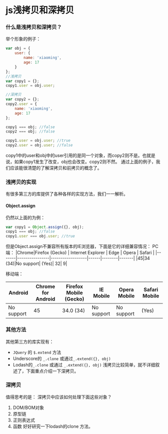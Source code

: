 # js浅拷贝和深拷贝

### 什么是浅拷贝和深拷贝？
举个形象的例子：
```js
var obj = {
    user: {
        name: 'xiaoming',
        age: 17
    }
};
//浅拷贝
var copy1 = {};
copy1.user = obj.user;

//深拷贝
var copy2 = {};
copy2.user = {
    name: 'xiaoming',
    age: 17
};

copy1 === obj; //false
copy2 === obj; //false

copy1.user = obj.user; //true
copy2.user = obj.user; //false
```

copy1中的user和obj中的user引用的是同一个对象，而copy2则不是。也就是说，如果copy1发生了改变，obj也会改变。copy2则不然。
通过上面的例子，我们应该能很清楚的了解深拷贝和前拷贝的概念了。

### 浅拷贝的实现
有很多第三方的库提供了各种各样的实现方法，我们一一解析。

#### Object.assign
仍然以上面的为例：
```js
var copy1 = Object.assign({}, obj);
copy1 === obj; //false
copy1.user === obj.user; //true
```

但是Object.assign不兼容所有版本的IE浏览器，下面是它的详细兼容情况：
PC端：
|Chrome|Firefox (Gecko) | Internet Explorer | Edge | Opera | Safari | 
|-------|----------------|------------------|------|--------|-------|
|45|34 (34)|No support|  (Yes)|   32|  9|

移动端：

|Android|Chrome for Android | Firefox Mobile (Gecko)| IE Mobile | Opera Mobile | Safari Mobile | 
|-------|----------------|------------------|------|--------|-------|
|No support|45|34.0 (34)| No support|   No support| (Yes)|

### 其他方法
其他第三方的库实现有：
- `JQuery` 的 `$.extend` 方法
- Underscore的 `_.clone` 或通过`_.extend({}, obj)`
- Lodash的`_.clone` 或通过 `_.extend({}, obj)`
浅拷贝比较简单，就不详细叙述了，下面重点介绍一下深拷贝。

### 深拷贝
值得思考的是： 深拷贝中应该如何处理下面这些对象？
1. DOM/BOM对象
2. 原型链
3. 正则表达式
4. 函数
好好研究一下lodash的clone 方法。


